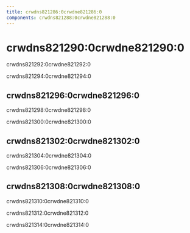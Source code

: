 ```yaml
---
title: crwdns821286:0crwdne821286:0
components: crwdns821288:0crwdne821288:0
---
```

# crwdns821290:0crwdne821290:0

<p class="description">crwdns821292:0crwdne821292:0</p>

crwdns821294:0crwdne821294:0

## crwdns821296:0crwdne821296:0

crwdns821298:0crwdne821298:0

crwdns821300:0crwdne821300:0

## crwdns821302:0crwdne821302:0

crwdns821304:0crwdne821304:0

crwdns821306:0crwdne821306:0

## crwdns821308:0crwdne821308:0

crwdns821310:0crwdne821310:0

crwdns821312:0crwdne821312:0

crwdns821314:0crwdne821314:0